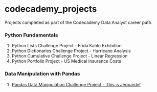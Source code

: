# codecademy_projects
Projects completed as part of the Codecademy Data Analyst career path.

### Python Fundamentals
  1. Python Lists Challenge Project - Frida Kahlo Exhibition
  2. Python Dictionaries Challenge Project - Hurricane Analysis
  3. Python Cumulative Challenge Project - Linear Regression
  4. Python Portfolio Project - US Medical Insurance Costs

### Data Manipulation with Pandas
  1. [Pandas Data Manipulation Challenge Project - This is Jeopardy!](https://nbviewer.jupyter.org/github/f-tailor/codecademy_projects/blob/main/Data%20Manipulation%20with%20Pandas/Pandas%20Data%20Manipulation%20Challenge%20Project%20-%20This%20is%20Jeopardy.ipynb)
